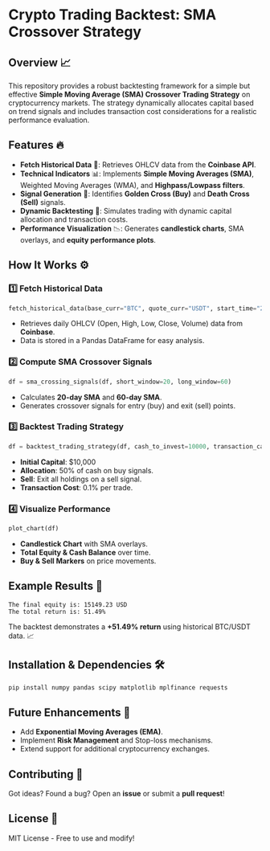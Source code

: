 # Crypto Trading Backtest: SMA Crossover Strategy

## Overview 📈
This repository provides a robust backtesting framework for a simple but effective **Simple Moving Average (SMA) Crossover Trading Strategy** on cryptocurrency markets. The strategy dynamically allocates capital based on trend signals and includes transaction cost considerations for a realistic performance evaluation.

## Features 🔥
- **Fetch Historical Data** 📡: Retrieves OHLCV data from the **Coinbase API**.
- **Technical Indicators** 📊: Implements **Simple Moving Averages (SMA)**, Weighted Moving Averages (WMA), and **Highpass/Lowpass filters**.
- **Signal Generation** 🚦: Identifies **Golden Cross (Buy)** and **Death Cross (Sell)** signals.
- **Dynamic Backtesting** 🏦: Simulates trading with dynamic capital allocation and transaction costs.
- **Performance Visualization** 📉: Generates **candlestick charts**, SMA overlays, and **equity performance plots**.

## How It Works ⚙️
### 1️⃣ Fetch Historical Data
```python
fetch_historical_data(base_curr="BTC", quote_curr="USDT", start_time="2021-01-01", end_time="2025-03-15")
```
- Retrieves daily OHLCV (Open, High, Low, Close, Volume) data from **Coinbase**.
- Data is stored in a Pandas DataFrame for easy analysis.

### 2️⃣ Compute SMA Crossover Signals
```python
df = sma_crossing_signals(df, short_window=20, long_window=60)
```
- Calculates **20-day SMA** and **60-day SMA**.
- Generates crossover signals for entry (buy) and exit (sell) points.

### 3️⃣ Backtest Trading Strategy
```python
df = backtest_trading_strategy(df, cash_to_invest=10000, transaction_cash_ratio=0.5, transaction_cost=0.001)
```
- **Initial Capital**: $10,000
- **Allocation**: 50% of cash on buy signals.
- **Sell**: Exit all holdings on a sell signal.
- **Transaction Cost**: 0.1% per trade.

### 4️⃣ Visualize Performance
```python
plot_chart(df)
```
- **Candlestick Chart** with SMA overlays.
- **Total Equity & Cash Balance** over time.
- **Buy & Sell Markers** on price movements.

## Example Results 🚀
```
The final equity is: 15149.23 USD
The total return is: 51.49%
```
The backtest demonstrates a **+51.49% return** using historical BTC/USDT data. 📈

## Installation & Dependencies 🛠️
```bash
pip install numpy pandas scipy matplotlib mplfinance requests
```

## Future Enhancements 🚀
- Add **Exponential Moving Averages (EMA)**.
- Implement **Risk Management** and Stop-loss mechanisms.
- Extend support for additional cryptocurrency exchanges.

## Contributing 🤝
Got ideas? Found a bug? Open an **issue** or submit a **pull request**!

## License 📜
MIT License - Free to use and modify!
